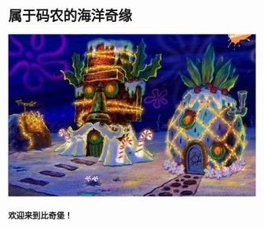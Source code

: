 # 属于码农的海洋奇缘

![welcome](https://github.com/dhs4654/dhs4654.github.io/raw/master/timg.jfif)




### 欢迎来到比奇堡！



